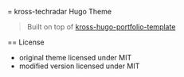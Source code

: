 = kross-techradar Hugo Theme

> Built on top of [kross-hugo-portfolio-template](https://github.com/themefisher/kross-hugo-portfolio-template)

== License

* original theme licensed under MIT
* modified version licensed under MIT
